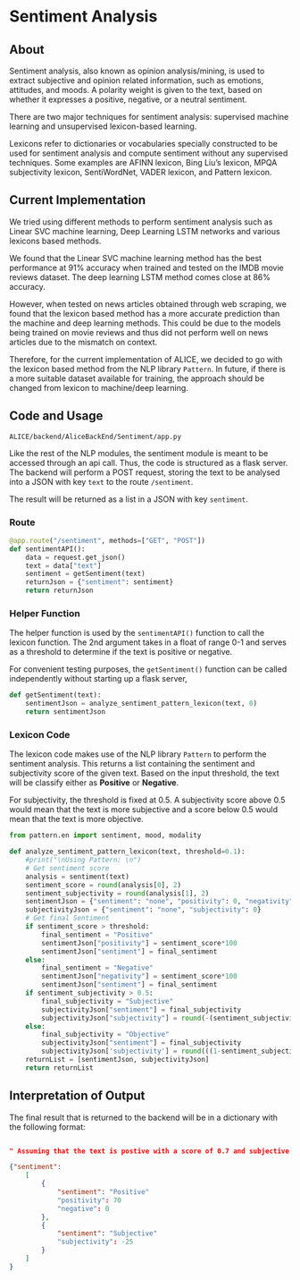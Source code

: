 # Sentiment Analysis


## About
Sentiment analysis, also known as opinion analysis/mining, is used to extract subjective and opinion related information, such as emotions, attitudes, and moods. A polarity weight is given to the text, based on whether it expresses a positive, negative, or a neutral sentiment.
 
There are two major techniques for sentiment analysis: supervised machine learning and unsupervised lexicon-based learning. 

Lexicons refer to dictionaries or vocabularies specially constructed to be used for sentiment analysis and compute sentiment without any supervised techniques. Some examples are AFINN lexicon, Bing Liu’s lexicon, MPQA subjectivity lexicon, SentiWordNet, VADER lexicon, and Pattern lexicon.

## Current Implementation 

We tried using different methods to perform sentiment analysis such as Linear SVC machine learning, Deep Learning LSTM networks and various lexicons based methods. 

We found that the Linear SVC machine learning method has the best performance at 91% accuracy when trained and tested on the IMDB movie reviews dataset. The deep learning LSTM method comes close at 86% accuracy. 

However, when tested on news articles obtained through web scraping, we found that the lexicon based method has a more accurate prediction than the machine and deep learning methods. This could be due to the models being trained on movie reviews and thus did not perform well on news articles due to the mismatch on context. 

Therefore, for the current implementation of ALICE, we decided to go with the lexicon based method from the NLP library `Pattern`. In future, if there is a more suitable dataset available for training, the approach should be changed from lexicon to machine/deep learning.

## Code and Usage

`ALICE/backend/AliceBackEnd/Sentiment/app.py`

Like the rest of the NLP modules, the sentiment module is meant to be accessed through an api call. Thus, the code is structured as a flask server. The backend will perform a POST request, storing the text to be analysed into a JSON with key `text` to the route `/sentiment`. 

The result will be returned as a list in a JSON with key `sentiment`.

### Route
``` python
@app.route("/sentiment", methods=["GET", "POST"])
def sentimentAPI():
    data = request.get_json()
    text = data["text"]
    sentiment = getSentiment(text)
    returnJson = {"sentiment": sentiment}
    return returnJson
```

### Helper Function
The helper function is used by the `sentimentAPI()` function to call the lexicon function. The 2nd argument takes in a float of range 0-1 and serves as a threshold to determine if the text is positive or negative.

For convenient testing purposes, the `getSentiment()` function can be called independently without starting up a flask server,

``` python
def getSentiment(text):
    sentimentJson = analyze_sentiment_pattern_lexicon(text, 0)
    return sentimentJson
```

### Lexicon Code

The lexicon code makes use of the NLP library `Pattern` to perform the sentiment analysis. This returns a list containing the sentiment and subjectivity score of the given text. Based on the input threshold, the text will be classify either as **Positive** or **Negative**. 

For subjectivity, the threshold is fixed at 0.5. A subjectivity score above 0.5 would mean that the text is more subjective and a score below 0.5 would mean that the text is more objective.


``` python
from pattern.en import sentiment, mood, modality

def analyze_sentiment_pattern_lexicon(text, threshold=0.1):
    #print("\nUsing Pattern: \n")
    # Get sentiment score
    analysis = sentiment(text)
    sentiment_score = round(analysis[0], 2)
    sentiment_subjectivity = round(analysis[1], 2)
    sentimentJson = {"sentiment": "none", "positivity": 0, "negativity": 0}
    subjectivityJson = {"sentiment": "none", "subjectivity": 0}
    # Get final Sentiment
    if sentiment_score > threshold:
        final_sentiment = "Positive"
        sentimentJson["positivity"] = sentiment_score*100
        sentimentJson["sentiment"] = final_sentiment
    else:
        final_sentiment = "Negative"
        sentimentJson["negativity"] = sentiment_score*100
        sentimentJson["sentiment"] = final_sentiment
    if sentiment_subjectivity > 0.5:
        final_subjectivity = "Subjective"
        subjectivityJson["sentiment"] = final_subjectivity
        subjectivityJson["subjectivity"] = round(-(sentiment_subjectivity - 0.5) * 100, 3)
    else:
        final_subjectivity = "Objective"
        subjectivityJson["sentiment"] = final_subjectivity
        subjectivityJson['subjectivity'] = round(((1-sentiment_subjectivity) - 0.5) * 100, 3)
    returnList = [sentimentJson, subjectivityJson]
    return returnList
```

## Interpretation of Output

The final result that is returned to the backend will be in a dictionary with the following format:

``` json

" Assuming that the text is postive with a score of 0.7 and subjective with a subjectivity score of 0.75"

{"sentiment": 
    [
        {
            "sentiment": "Positive"
            "positivity": 70
            "negative": 0
        },
        {
            "sentiment": "Subjective"
            "subjectivity": -25
        }
    ]    
}
```
